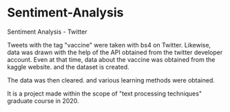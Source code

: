 # Sentiment-Analysis
Sentiment Analysis - Twitter

Tweets with the tag "vaccine" were taken with bs4 on Twitter. Likewise, data was drawn with the help of the API obtained from the twitter developer account. Even at that time, data about the vaccine was obtained from the kaggle website. and the dataset is created.

The data was then cleared. and various learning methods were obtained.


It is a project made within the scope of "text processing techniques" graduate course in 2020.
